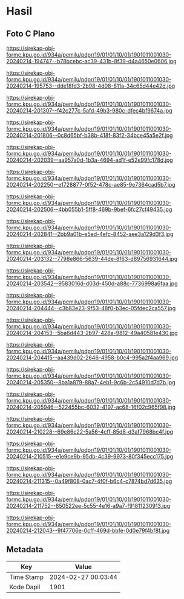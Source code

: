 # Hasil

## Foto C Plano

https://sirekap-obj-formc.kpu.go.id/934a/pemilu/pdpr/19/01/01/10/01/1901011001030-20240214-194747--b78bcebc-ac39-431b-8f39-d4a4650e0606.jpg

https://sirekap-obj-formc.kpu.go.id/934a/pemilu/pdpr/19/01/01/10/01/1901011001030-20240214-195753--dde18fd3-2b98-4d08-811a-34c65d44e42d.jpg

https://sirekap-obj-formc.kpu.go.id/934a/pemilu/pdpr/19/01/01/10/01/1901011001030-20240214-201307--f42c277c-5afd-49b3-980c-dfec4bf9674a.jpg

https://sirekap-obj-formc.kpu.go.id/934a/pemilu/pdpr/19/01/01/10/01/1901011001030-20240214-201806--0c8d65bf-b38b-418f-83f2-34bce45a5e2f.jpg

https://sirekap-obj-formc.kpu.go.id/934a/pemilu/pdpr/19/01/01/10/01/1901011001030-20240214-202039--aa957a0d-1b3a-4694-ad1f-e52e99fc178d.jpg

https://sirekap-obj-formc.kpu.go.id/934a/pemilu/pdpr/19/01/01/10/01/1901011001030-20240214-202250--e1728877-0f52-478c-ae85-9e7364cad5b7.jpg

https://sirekap-obj-formc.kpu.go.id/934a/pemilu/pdpr/19/01/01/10/01/1901011001030-20240214-202506--4bb055b1-5ff8-469b-9bef-6fc27cf49435.jpg

https://sirekap-obj-formc.kpu.go.id/934a/pemilu/pdpr/19/01/01/10/01/1901011001030-20240214-202841--2bb9a01b-e5ed-4efc-8452-aee3a129d3f3.jpg

https://sirekap-obj-formc.kpu.go.id/934a/pemilu/pdpr/19/01/01/10/01/1901011001030-20240214-203132--7798e866-5639-44de-8f63-d89756931644.jpg

https://sirekap-obj-formc.kpu.go.id/934a/pemilu/pdpr/19/01/01/10/01/1901011001030-20240214-203542--9583016d-d03d-450d-a88c-7736998a6faa.jpg

https://sirekap-obj-formc.kpu.go.id/934a/pemilu/pdpr/19/01/01/10/01/1901011001030-20240214-204444--c3b83e23-9f53-48f0-b3ec-05fdec2ca557.jpg

https://sirekap-obj-formc.kpu.go.id/934a/pemilu/pdpr/19/01/01/10/01/1901011001030-20240214-204153--5ba6d443-2b97-428a-9812-49a40581e430.jpg

https://sirekap-obj-formc.kpu.go.id/934a/pemilu/pdpr/19/01/01/10/01/1901011001030-20240214-204415--aa439d02-2646-4958-b0c4-995a2f4aa969.jpg

https://sirekap-obj-formc.kpu.go.id/934a/pemilu/pdpr/19/01/01/10/01/1901011001030-20240214-205350--8ba1a879-88a7-4eb1-9c6b-2c54910d7d7b.jpg

https://sirekap-obj-formc.kpu.go.id/934a/pemilu/pdpr/19/01/01/10/01/1901011001030-20240214-205946--522455bc-6032-4197-ac68-16f02c965f98.jpg

https://sirekap-obj-formc.kpu.go.id/934a/pemilu/pdpr/19/01/01/10/01/1901011001030-20240214-210228--69e86c22-5a56-4cff-85d8-d3af7968bc4f.jpg

https://sirekap-obj-formc.kpu.go.id/934a/pemilu/pdpr/19/01/01/10/01/1901011001030-20240214-210515--e1e9ce9b-95db-4c39-9973-80f345ecc175.jpg

https://sirekap-obj-formc.kpu.go.id/934a/pemilu/pdpr/19/01/01/10/01/1901011001030-20240214-211315--0a49f808-0ac7-4f0f-b6c4-c7874bd7d635.jpg

https://sirekap-obj-formc.kpu.go.id/934a/pemilu/pdpr/19/01/01/10/01/1901011001030-20240214-211752--850522ee-5c55-4e16-a9a7-f91811230913.jpg

https://sirekap-obj-formc.kpu.go.id/934a/pemilu/pdpr/19/01/01/10/01/1901011001030-20240214-212043--9f47706e-0cff-469d-bbfe-0d0e79f4bf8f.jpg


## Metadata

| Key        | Value               |
| ---------- | ------------------- |
| Time Stamp | 2024-02-27 00:03:44 |
| Kode Dapil | 1901                |



